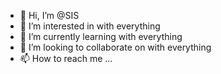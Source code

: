 - 👋 Hi, I’m @SIS
- 👀 I’m interested in with everything
- 🌱 I’m currently learning with everything
- 💞️ I’m looking to collaborate on with everything
- 📫 How to reach me ...

<!---
sisvip/sisvip is a ✨ special ✨ repository because its `README.md` (this file) appears on your GitHub profile.
You can click the Preview link to take a look at your changes.
--->
